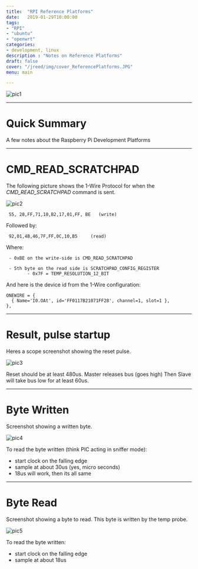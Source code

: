 ```yaml
---
title:  "RPI Reference Platforms"
date:   2019-01-29T10:00:00
tags:
- "RPI"
- "ubuntu"
- "openwrt"
categories:
- development, linux
description : "Notes on Reference Platforms"
draft: false
cover: "/jreed/img/cover_ReferencePlatforms.JPG"
menu: main

---
```


![pic1](../img/IMG_1060.JPG)

---

# Quick Summary

A few notes about the Raspberry Pi Development Platforms

---

# CMD_READ_SCRATCHPAD

The following picture shows the 1-Wire Protocol for when the *CMD_READ_SCRATCHPAD* command is sent.

![pic2](../img/Read_Scratchpad.png)

     55, 28,FF,71,10,B2,17,01,FF, BE   (write)

Followed by:

     92,01,4B,46,7F,FF,0C,10,B5     (read)

Where:

     - 0xBE on the write-side is CMD_READ_SCRATCHPAD

     - 5th byte on the read side is SCRATCHPAD_CONFIG_REGISTER
            - 0x7F = TEMP_RESOLUTION_12_BIT

And here is the device id from the 1-Wire configuration:

```
ONEWIRE = {
  { Name='I0.OAt', id='FF0117B21071FF28', channel=1, slot=1 },
},
```

---

# Result, pulse startup

Heres a scope screenshot showing the reset pulse.

![pic3](../img/scope_resetpulse.png)

Reset should be at least 480us.  Master releases bus (goes high)
Then Slave will take bus low for at least 60us.


---

# Byte Written

Screenshot showing a written byte.

![pic4](../img/scope_writebyte.png)

To read the byte written (think PIC acting in sniffer mode):
 - start clock on the falling edge
 - sample at about 30us   (yes, micro seconds)
 - 18us will work, then its all same


---

# Byte Read

Screenshot showing a byte to read.
This byte is written by the temp probe.

![pic5](../img/scope_readbyte.png)


To read the byte written:
  - start clock on the falling edge
  - sample at about 18us








